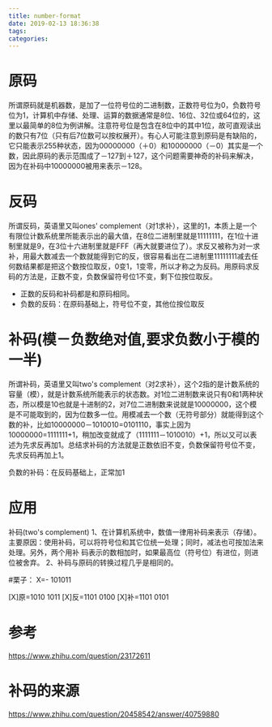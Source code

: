 ```yaml
---
title: number-format
date: 2019-02-13 18:36:38
tags:
categories:
---
```

# 原码
所谓原码就是机器数，是加了一位符号位的二进制数，正数符号位为0，负数符号位为1，计算机中存储、处理、运算的数据通常是8位、16位、32位或64位的，这里以最简单的8位为例讲解。注意符号位是包含在8位中的其中1位，故可直观读出的数只有7位（只有后7位数可以按权展开）。有心人可能注意到原码是有缺陷的，它只能表示255种状态，因为00000000（＋0）和10000000（－0）其实是一个数，因此原码的表示范围成了－127到＋127，这个问题需要神奇的补码来解决，因为在补码中10000000被用来表示－128。


# 反码
所谓反码，英语里又叫ones' complement（对1求补），这里的1，本质上是一个有限位计数系统里所能表示出的最大值，在8位二进制里就是11111111，在1位十进制里就是9，在3位十六进制里就是FFF（再大就要进位了）。求反又被称为对一求补，用最大数减去一个数就能得到它的反，很容易看出在二进制里11111111减去任何数结果都是把这个数按位取反，0变1，1变零，所以才称之为反码。用原码求反码的方法是，正数不变，负数保留符号位1不变，剩下位按位取反。

- 正数的反码和补码都是和原码相同。
- 负数的反码：在原码基础上，符号位不变，其他位按位取反


# 补码(模－负数绝对值,要求负数小于模的一半)
所谓补码，英语里又叫two's complement（对2求补），这个2指的是计数系统的容量（模），就是计数系统所能表示的状态数。对1位二进制数来说只有0和1两种状态，所以模是10也就是十进制的2，对7位二进制数来说就是10000000，这个模是不可能取到的，因为位数多一位。用模减去一个数（无符号部分）就能得到这个数的补，比如10000000－1010010=0101110，事实上因为10000000=1111111+1，稍加改变就成了（1111111－1010010）+1，所以又可以表述为先求反再加1。总结求补码的方法就是正数依旧不变，负数保留符号位不变，先求反码再加上1。

负数的补码：在反码基础上，正常加1


# 应用

补码(two's complement) 1、在计算机系统中，数值一律用补码来表示（存储）。 主要原因：使用补码，可以将符号位和其它位统一处理；同时，减法也可按加法来处理。另外，两个用补 码表示的数相加时，如果最高位（符号位）有进位，则进位被舍弃。 2、补码与原码的转换过程几乎是相同的。

#栗子：
X=- 101011

[X]原=1010 1011
[X]反=1101 0100
[X]补=1101 0101

# 参考
https://www.zhihu.com/question/23172611

# 补码的来源
https://www.zhihu.com/question/20458542/answer/40759880